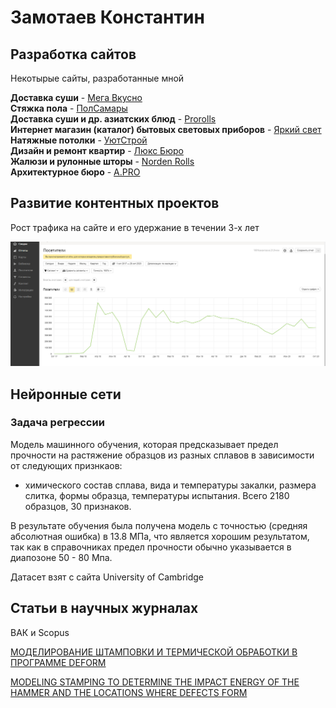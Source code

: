 # Замотаев Константин

## Разработка сайтов
Некотырые сайты, разработанные мной 

**Доставка суши** - [Мега Вкусно](https://mega-vkusno.ru/)<br>
**Стяжка пола** - [ПолСамары](https://polsamara.ru/)<br>
**Доставка суши и др. азиатских блюд** - [Prorolls](https://prorolls.ru/)<br>
**Интернет магазин (каталог) бытовых световых приборов** - [Яркий свет](https://svetusrf.ru/)<br>
**Натяжные потолки** - [УютСтрой](https://potolkius.ru/)<br>
**Дизайн и ремонт квартир** - [Люкс Бюро](https://burolux.ru/)<br>
**Жалюзи и рулонные шторы** - [Norden Rolls](http://norden-rolls.ru/)<br>
**Архитектурное бюро** - [A.PRO](http://aproburo.ru/)<br>

## Развитие контентных проектов

Рост трафика на сайте и его удержание в течении 3-х лет

![статистика](https://github.com/CossX/myfiles/blob/main/2020-10-28_003725.jpg)


## Нейронные сети
### Задача регрессии 
Модель машинного обучения, которая предсказывает предел прочности на растяжение образцов из разных сплавов в зависимости от следующих признкаов:
* химического состав сплава, вида и температуры закалки, размера слитка, формы образца, температуры испытания. Всего 2180 образцов, 30 признаков. 

В результате обучения была получена модель с точностью (средняя абсолютная ошибка) в 13.8 МПа, что является хорошим результатом, так как в справочниках предел прочности обычно указывается в диапозоне 50 - 80 Мпа.





Датасет взят с сайта University of Cambridge
## Статьи в научных журналах

ВАК и Scopus<br>


[МОДЕЛИРОВАНИЕ ШТАМПОВКИ И ТЕРМИЧЕСКОЙ ОБРАБОТКИ В ПРОГРАММЕ DEFORM](https://github.com/CossX/myfiles/blob/main/modelirovanie-shtampovki-i-termicheskoy-obrabotki-v-programme-deform.pdf)


[MODELING STAMPING TO DETERMINE THE IMPACT ENERGY OF THE HAMMER AND THE LOCATIONS WHERE DEFECTS FORM](https://github.com/CossX/myfiles/blob/main/zamotaev2016.pdf)
